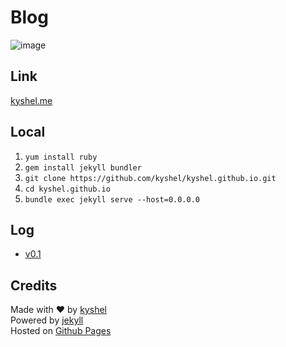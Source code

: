 # Blog

![image](https://cloud.githubusercontent.com/assets/11898075/22634421/89fa46b0-ec64-11e6-9c72-28a0467484d0.png)

## Link

[kyshel.me](http://kyshel.me)

## Local
1. `yum install ruby`
2. `gem install jekyll bundler`
3. `git clone https://github.com/kyshel/kyshel.github.io.git`
4. `cd kyshel.github.io`
5. `bundle exec jekyll serve --host=0.0.0.0`

## Log
- [v0.1](https://github.com/kyshel/kyshel.github.io/releases/tag/v0.1)


## Credits
Made with ❤ by [kyshel](http://github.com/kyshel)   
Powered by [jekyll](https://github.com/jekyll/jekyll)  
Hosted on [Github Pages](https://pages.github.com)  